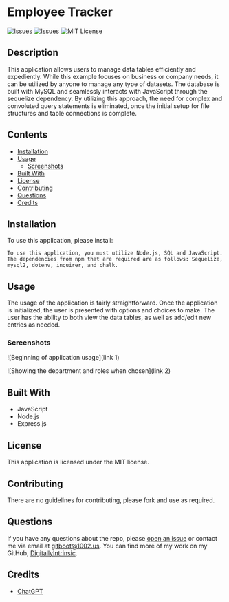 # Employee Tracker
[![Issues](https://img.shields.io/github/issues/DigitallyIntrinsic/employeetracker)](https://github.com/DigitallyIntrinsic/employeetracker/issues) [![Issues](https://img.shields.io/github/contributors/DigitallyIntrinsic/employeetracker)](https://github.com/DigitallyIntrinsic/employeetracker/graphs/contributors) ![MIT License](https://img.shields.io/badge/license-MIT-blue)

## Description
This application allows users to manage data tables efficiently and expediently. While this example focuses on business or company needs, it can be utilized by anyone to manage any type of datasets. The database is built with MySQL and seamlessly interacts with JavaScript through the sequelize dependency. By utilizing this approach, the need for complex and convoluted query statements is eliminated, once the initial setup for file structures and table connections is complete.
## Contents
* [Installation](#installation)
* [Usage](#usage)
   * [Screenshots](#screenshots)
* [Built With](#built-with)
* [License](#license)
* [Contributing](#contributing)
* [Questions](#questions)
* [Credits](#credits)

## Installation
To use this application, please install: 
```
To use this application, you must utilize Node.js, SQL and JavaScript. The dependencies from npm that are required are as follows: Sequelize, mysql2, dotenv, inquirer, and chalk.
```
  
## Usage
The usage of the application is fairly straightforward. Once the application is initialized, the user is presented with options and choices to make. The user has the ability to both view the data tables, as well as add/edit new entries as needed. 
  
### Screenshots
![Beginning of application usage](link 1)

![Showing the department and roles when chosen](link 2)


## Built With

* JavaScript
* Node.js
* Express.js
  
## License
This application is licensed under the MIT license.
  
## Contributing
There are no guidelines for contributing, please fork and use as required.
  
## Questions
If you have any questions about the repo, please [open an issue](https://github.com/DigitallyIntrinsic/employeetracker/issues) or contact me via email at gitboot@1002.us. You can find more of my work on my GitHub, [DigitallyIntrinsic](https://github.com/DigitallyIntrinsic/).
  
## Credits
* [ChatGPT](https://chat.openai.com/)

  
